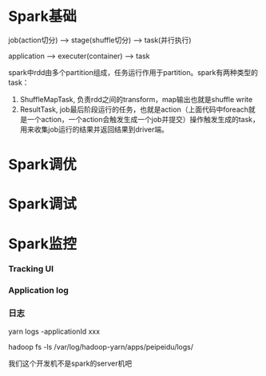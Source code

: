 # Spark基础

job(action切分) --> stage(shuffle切分) --> task(并行执行)

application --> executer(container) -->  task



spark中rdd由多个partition组成，任务运行作用于partition。spark有两种类型的task：

1. ShuffleMapTask,  负责rdd之间的transform，map输出也就是shuffle write
2. ResultTask, job最后阶段运行的任务，也就是action（上面代码中foreach就是一个action，一个action会触发生成一个job并提交）操作触发生成的task，用来收集job运行的结果并返回结果到driver端。



# Spark调优

# Spark调试

# Spark监控

### Tracking UI

### Application log

### 日志

yarn logs -applicationId xxx

hadoop fs -ls /var/log/hadoop-yarn/apps/peipeidu/logs/



我们这个开发机不是spark的server机吧



